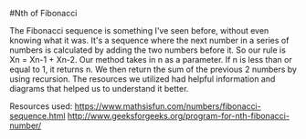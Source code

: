 #Nth of Fibonacci

The Fibonacci sequence is something I've seen before, without even knowing what it was. It's a sequence where the next number in a series of numbers is calculated by adding the two numbers before it.
So our rule is Xn = Xn-1 + Xn-2.
Our method takes in n as a parameter. If n is less than or equal to 1, it returns n. We then return the sum of the previous 2 numbers by using recursion.
The resources we utilized had helpful information and diagrams that helped us to understand it better.

Resources used: 
https://www.mathsisfun.com/numbers/fibonacci-sequence.html
http://www.geeksforgeeks.org/program-for-nth-fibonacci-number/
